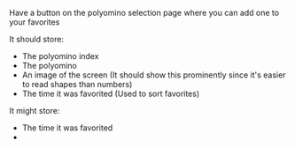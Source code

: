 Have a button on the polyomino selection page where you can add one to your favorites

It should store:

- The polyomino index
- The polyomino
- An image of the screen (It should show this prominently since it's easier to read shapes than numbers)
- The time it was favorited (Used to sort favorites)

It might store:

- The time it was favorited
-  